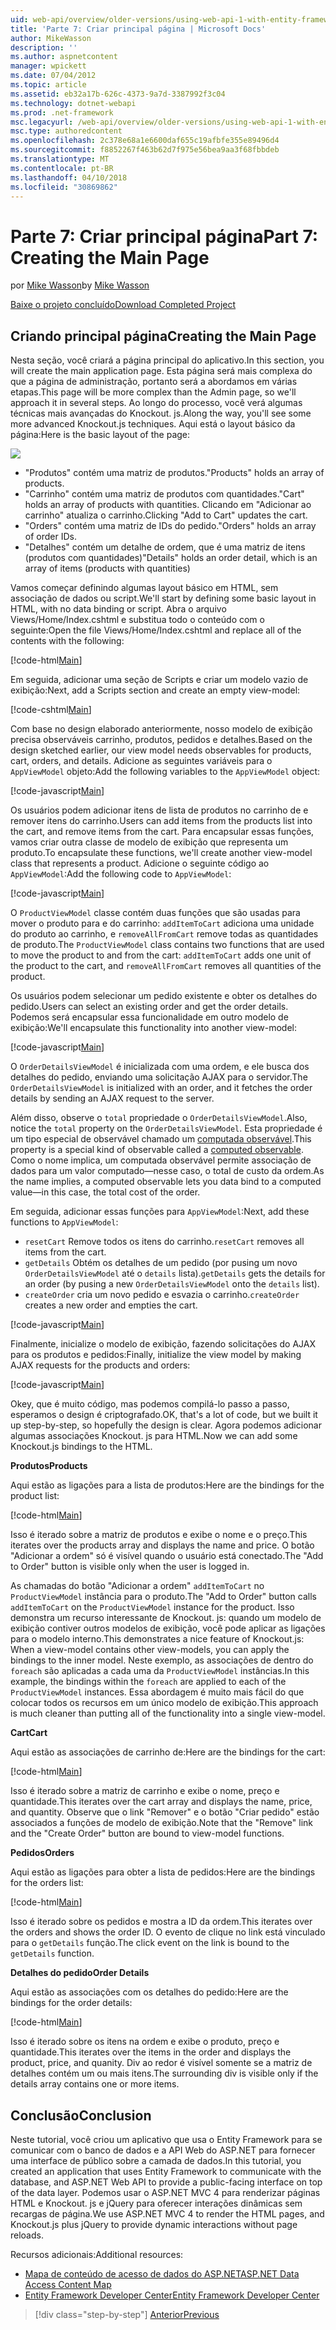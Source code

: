 ```yaml
---
uid: web-api/overview/older-versions/using-web-api-1-with-entity-framework-5/using-web-api-with-entity-framework-part-7
title: 'Parte 7: Criar principal página | Microsoft Docs'
author: MikeWasson
description: ''
ms.author: aspnetcontent
manager: wpickett
ms.date: 07/04/2012
ms.topic: article
ms.assetid: eb32a17b-626c-4373-9a7d-3387992f3c04
ms.technology: dotnet-webapi
ms.prod: .net-framework
msc.legacyurl: /web-api/overview/older-versions/using-web-api-1-with-entity-framework-5/using-web-api-with-entity-framework-part-7
msc.type: authoredcontent
ms.openlocfilehash: 2c378e68a1e6600daf655c19afbfe355e89496d4
ms.sourcegitcommit: f8852267f463b62d7f975e56bea9aa3f68fbbdeb
ms.translationtype: MT
ms.contentlocale: pt-BR
ms.lasthandoff: 04/10/2018
ms.locfileid: "30869862"
---
```

<a name="part-7-creating-the-main-page"></a><span data-ttu-id="0bd0b-102">Parte 7: Criar principal página</span><span class="sxs-lookup"><span data-stu-id="0bd0b-102">Part 7: Creating the Main Page</span></span>
====================
<span data-ttu-id="0bd0b-103">por [Mike Wasson](https://github.com/MikeWasson)</span><span class="sxs-lookup"><span data-stu-id="0bd0b-103">by [Mike Wasson](https://github.com/MikeWasson)</span></span>

[<span data-ttu-id="0bd0b-104">Baixe o projeto concluído</span><span class="sxs-lookup"><span data-stu-id="0bd0b-104">Download Completed Project</span></span>](http://code.msdn.microsoft.com/ASP-NET-Web-API-with-afa30545)

## <a name="creating-the-main-page"></a><span data-ttu-id="0bd0b-105">Criando principal página</span><span class="sxs-lookup"><span data-stu-id="0bd0b-105">Creating the Main Page</span></span>

<span data-ttu-id="0bd0b-106">Nesta seção, você criará a página principal do aplicativo.</span><span class="sxs-lookup"><span data-stu-id="0bd0b-106">In this section, you will create the main application page.</span></span> <span data-ttu-id="0bd0b-107">Esta página será mais complexa do que a página de administração, portanto será a abordamos em várias etapas.</span><span class="sxs-lookup"><span data-stu-id="0bd0b-107">This page will be more complex than the Admin page, so we'll approach it in several steps.</span></span> <span data-ttu-id="0bd0b-108">Ao longo do processo, você verá algumas técnicas mais avançadas do Knockout. js.</span><span class="sxs-lookup"><span data-stu-id="0bd0b-108">Along the way, you'll see some more advanced Knockout.js techniques.</span></span> <span data-ttu-id="0bd0b-109">Aqui está o layout básico da página:</span><span class="sxs-lookup"><span data-stu-id="0bd0b-109">Here is the basic layout of the page:</span></span>

![](using-web-api-with-entity-framework-part-7/_static/image1.png)

- <span data-ttu-id="0bd0b-110">"Produtos" contém uma matriz de produtos.</span><span class="sxs-lookup"><span data-stu-id="0bd0b-110">"Products" holds an array of products.</span></span>
- <span data-ttu-id="0bd0b-111">"Carrinho" contém uma matriz de produtos com quantidades.</span><span class="sxs-lookup"><span data-stu-id="0bd0b-111">"Cart" holds an array of products with quantities.</span></span> <span data-ttu-id="0bd0b-112">Clicando em "Adicionar ao carrinho" atualiza o carrinho.</span><span class="sxs-lookup"><span data-stu-id="0bd0b-112">Clicking "Add to Cart" updates the cart.</span></span>
- <span data-ttu-id="0bd0b-113">"Orders" contém uma matriz de IDs do pedido.</span><span class="sxs-lookup"><span data-stu-id="0bd0b-113">"Orders" holds an array of order IDs.</span></span>
- <span data-ttu-id="0bd0b-114">"Detalhes" contém um detalhe de ordem, que é uma matriz de itens (produtos com quantidades)</span><span class="sxs-lookup"><span data-stu-id="0bd0b-114">"Details" holds an order detail, which is an array of items (products with quantities)</span></span>

<span data-ttu-id="0bd0b-115">Vamos começar definindo algumas layout básico em HTML, sem associação de dados ou script.</span><span class="sxs-lookup"><span data-stu-id="0bd0b-115">We'll start by defining some basic layout in HTML, with no data binding or script.</span></span> <span data-ttu-id="0bd0b-116">Abra o arquivo Views/Home/Index.cshtml e substitua todo o conteúdo com o seguinte:</span><span class="sxs-lookup"><span data-stu-id="0bd0b-116">Open the file Views/Home/Index.cshtml and replace all of the contents with the following:</span></span>

[!code-html[Main](using-web-api-with-entity-framework-part-7/samples/sample1.html)]

<span data-ttu-id="0bd0b-117">Em seguida, adicionar uma seção de Scripts e criar um modelo vazio de exibição:</span><span class="sxs-lookup"><span data-stu-id="0bd0b-117">Next, add a Scripts section and create an empty view-model:</span></span>

[!code-cshtml[Main](using-web-api-with-entity-framework-part-7/samples/sample2.cshtml)]

<span data-ttu-id="0bd0b-118">Com base no design elaborado anteriormente, nosso modelo de exibição precisa observáveis carrinho, produtos, pedidos e detalhes.</span><span class="sxs-lookup"><span data-stu-id="0bd0b-118">Based on the design sketched earlier, our view model needs observables for products, cart, orders, and details.</span></span> <span data-ttu-id="0bd0b-119">Adicione as seguintes variáveis para o `AppViewModel` objeto:</span><span class="sxs-lookup"><span data-stu-id="0bd0b-119">Add the following variables to the `AppViewModel` object:</span></span>

[!code-javascript[Main](using-web-api-with-entity-framework-part-7/samples/sample3.js)]

<span data-ttu-id="0bd0b-120">Os usuários podem adicionar itens de lista de produtos no carrinho de e remover itens do carrinho.</span><span class="sxs-lookup"><span data-stu-id="0bd0b-120">Users can add items from the products list into the cart, and remove items from the cart.</span></span> <span data-ttu-id="0bd0b-121">Para encapsular essas funções, vamos criar outra classe de modelo de exibição que representa um produto.</span><span class="sxs-lookup"><span data-stu-id="0bd0b-121">To encapsulate these functions, we'll create another view-model class that represents a product.</span></span> <span data-ttu-id="0bd0b-122">Adicione o seguinte código ao `AppViewModel`:</span><span class="sxs-lookup"><span data-stu-id="0bd0b-122">Add the following code to `AppViewModel`:</span></span>

[!code-javascript[Main](using-web-api-with-entity-framework-part-7/samples/sample4.js?highlight=4)]

<span data-ttu-id="0bd0b-123">O `ProductViewModel` classe contém duas funções que são usadas para mover o produto para e do carrinho: `addItemToCart` adiciona uma unidade do produto ao carrinho, e `removeAllFromCart` remove todas as quantidades de produto.</span><span class="sxs-lookup"><span data-stu-id="0bd0b-123">The `ProductViewModel` class contains two functions that are used to move the product to and from the cart: `addItemToCart` adds one unit of the product to the cart, and `removeAllFromCart` removes all quantities of the product.</span></span>

<span data-ttu-id="0bd0b-124">Os usuários podem selecionar um pedido existente e obter os detalhes do pedido.</span><span class="sxs-lookup"><span data-stu-id="0bd0b-124">Users can select an existing order and get the order details.</span></span> <span data-ttu-id="0bd0b-125">Podemos será encapsular essa funcionalidade em outro modelo de exibição:</span><span class="sxs-lookup"><span data-stu-id="0bd0b-125">We'll encapsulate this functionality into another view-model:</span></span>

[!code-javascript[Main](using-web-api-with-entity-framework-part-7/samples/sample5.js?highlight=4)]

<span data-ttu-id="0bd0b-126">O `OrderDetailsViewModel` é inicializada com uma ordem, e ele busca dos detalhes do pedido, enviando uma solicitação AJAX para o servidor.</span><span class="sxs-lookup"><span data-stu-id="0bd0b-126">The `OrderDetailsViewModel` is initialized with an order, and it fetches the order details by sending an AJAX request to the server.</span></span>

<span data-ttu-id="0bd0b-127">Além disso, observe o `total` propriedade o `OrderDetailsViewModel`.</span><span class="sxs-lookup"><span data-stu-id="0bd0b-127">Also, notice the `total` property on the `OrderDetailsViewModel`.</span></span> <span data-ttu-id="0bd0b-128">Esta propriedade é um tipo especial de observável chamado um [computada observável](http://knockoutjs.com/documentation/computedObservables.html).</span><span class="sxs-lookup"><span data-stu-id="0bd0b-128">This property is a special kind of observable called a [computed observable](http://knockoutjs.com/documentation/computedObservables.html).</span></span> <span data-ttu-id="0bd0b-129">Como o nome implica, um computada observável permite associação de dados para um valor computado&#8212;nesse caso, o total de custo da ordem.</span><span class="sxs-lookup"><span data-stu-id="0bd0b-129">As the name implies, a computed observable lets you data bind to a computed value&#8212;in this case, the total cost of the order.</span></span>

<span data-ttu-id="0bd0b-130">Em seguida, adicionar essas funções para `AppViewModel`:</span><span class="sxs-lookup"><span data-stu-id="0bd0b-130">Next, add these functions to `AppViewModel`:</span></span>

- <span data-ttu-id="0bd0b-131">`resetCart` Remove todos os itens do carrinho.</span><span class="sxs-lookup"><span data-stu-id="0bd0b-131">`resetCart` removes all items from the cart.</span></span>
- <span data-ttu-id="0bd0b-132">`getDetails` Obtém os detalhes de um pedido (por pusing um novo `OrderDetailsViewModel` até o `details` lista).</span><span class="sxs-lookup"><span data-stu-id="0bd0b-132">`getDetails` gets the details for an order (by pusing a new `OrderDetailsViewModel` onto the `details` list).</span></span>
- <span data-ttu-id="0bd0b-133">`createOrder` cria um novo pedido e esvazia o carrinho.</span><span class="sxs-lookup"><span data-stu-id="0bd0b-133">`createOrder` creates a new order and empties the cart.</span></span>


[!code-javascript[Main](using-web-api-with-entity-framework-part-7/samples/sample6.js?highlight=4)]

<span data-ttu-id="0bd0b-134">Finalmente, inicialize o modelo de exibição, fazendo solicitações do AJAX para os produtos e pedidos:</span><span class="sxs-lookup"><span data-stu-id="0bd0b-134">Finally, initialize the view model by making AJAX requests for the products and orders:</span></span>

[!code-javascript[Main](using-web-api-with-entity-framework-part-7/samples/sample7.js)]

<span data-ttu-id="0bd0b-135">Okey, que é muito código, mas podemos compilá-lo passo a passo, esperamos o design é criptografado.</span><span class="sxs-lookup"><span data-stu-id="0bd0b-135">OK, that's a lot of code, but we built it up step-by-step, so hopefully the design is clear.</span></span> <span data-ttu-id="0bd0b-136">Agora podemos adicionar algumas associações Knockout. js para HTML.</span><span class="sxs-lookup"><span data-stu-id="0bd0b-136">Now we can add some Knockout.js bindings to the HTML.</span></span>

<span data-ttu-id="0bd0b-137">**Produtos**</span><span class="sxs-lookup"><span data-stu-id="0bd0b-137">**Products**</span></span>

<span data-ttu-id="0bd0b-138">Aqui estão as ligações para a lista de produtos:</span><span class="sxs-lookup"><span data-stu-id="0bd0b-138">Here are the bindings for the product list:</span></span>

[!code-html[Main](using-web-api-with-entity-framework-part-7/samples/sample8.html)]

<span data-ttu-id="0bd0b-139">Isso é iterado sobre a matriz de produtos e exibe o nome e o preço.</span><span class="sxs-lookup"><span data-stu-id="0bd0b-139">This iterates over the products array and displays the name and price.</span></span> <span data-ttu-id="0bd0b-140">O botão "Adicionar a ordem" só é visível quando o usuário está conectado.</span><span class="sxs-lookup"><span data-stu-id="0bd0b-140">The "Add to Order" button is visible only when the user is logged in.</span></span>

<span data-ttu-id="0bd0b-141">As chamadas do botão "Adicionar a ordem" `addItemToCart` no `ProductViewModel` instância para o produto.</span><span class="sxs-lookup"><span data-stu-id="0bd0b-141">The "Add to Order" button calls `addItemToCart` on the `ProductViewModel` instance for the product.</span></span> <span data-ttu-id="0bd0b-142">Isso demonstra um recurso interessante de Knockout. js: quando um modelo de exibição contiver outros modelos de exibição, você pode aplicar as ligações para o modelo interno.</span><span class="sxs-lookup"><span data-stu-id="0bd0b-142">This demonstrates a nice feature of Knockout.js: When a view-model contains other view-models, you can apply the bindings to the inner model.</span></span> <span data-ttu-id="0bd0b-143">Neste exemplo, as associações de dentro do `foreach` são aplicadas a cada uma da `ProductViewModel` instâncias.</span><span class="sxs-lookup"><span data-stu-id="0bd0b-143">In this example, the bindings within the `foreach` are applied to each of the `ProductViewModel` instances.</span></span> <span data-ttu-id="0bd0b-144">Essa abordagem é muito mais fácil do que colocar todos os recursos em um único modelo de exibição.</span><span class="sxs-lookup"><span data-stu-id="0bd0b-144">This approach is much cleaner than putting all of the functionality into a single view-model.</span></span>

<span data-ttu-id="0bd0b-145">**Cart**</span><span class="sxs-lookup"><span data-stu-id="0bd0b-145">**Cart**</span></span>

<span data-ttu-id="0bd0b-146">Aqui estão as associações de carrinho de:</span><span class="sxs-lookup"><span data-stu-id="0bd0b-146">Here are the bindings for the cart:</span></span>

[!code-html[Main](using-web-api-with-entity-framework-part-7/samples/sample9.html)]

<span data-ttu-id="0bd0b-147">Isso é iterado sobre a matriz de carrinho e exibe o nome, preço e quantidade.</span><span class="sxs-lookup"><span data-stu-id="0bd0b-147">This iterates over the cart array and displays the name, price, and quantity.</span></span> <span data-ttu-id="0bd0b-148">Observe que o link "Remover" e o botão "Criar pedido" estão associados a funções de modelo de exibição.</span><span class="sxs-lookup"><span data-stu-id="0bd0b-148">Note that the "Remove" link and the "Create Order" button are bound to view-model functions.</span></span>

<span data-ttu-id="0bd0b-149">**Pedidos**</span><span class="sxs-lookup"><span data-stu-id="0bd0b-149">**Orders**</span></span>

<span data-ttu-id="0bd0b-150">Aqui estão as ligações para obter a lista de pedidos:</span><span class="sxs-lookup"><span data-stu-id="0bd0b-150">Here are the bindings for the orders list:</span></span>

[!code-html[Main](using-web-api-with-entity-framework-part-7/samples/sample10.html)]

<span data-ttu-id="0bd0b-151">Isso é iterado sobre os pedidos e mostra a ID da ordem.</span><span class="sxs-lookup"><span data-stu-id="0bd0b-151">This iterates over the orders and shows the order ID.</span></span> <span data-ttu-id="0bd0b-152">O evento de clique no link está vinculado para o `getDetails` função.</span><span class="sxs-lookup"><span data-stu-id="0bd0b-152">The click event on the link is bound to the `getDetails` function.</span></span>

<span data-ttu-id="0bd0b-153">**Detalhes do pedido**</span><span class="sxs-lookup"><span data-stu-id="0bd0b-153">**Order Details**</span></span>

<span data-ttu-id="0bd0b-154">Aqui estão as associações com os detalhes do pedido:</span><span class="sxs-lookup"><span data-stu-id="0bd0b-154">Here are the bindings for the order details:</span></span>

[!code-html[Main](using-web-api-with-entity-framework-part-7/samples/sample11.html)]

<span data-ttu-id="0bd0b-155">Isso é iterado sobre os itens na ordem e exibe o produto, preço e quantidade.</span><span class="sxs-lookup"><span data-stu-id="0bd0b-155">This iterates over the items in the order and displays the product, price, and quanity.</span></span> <span data-ttu-id="0bd0b-156">Div ao redor é visível somente se a matriz de detalhes contém um ou mais itens.</span><span class="sxs-lookup"><span data-stu-id="0bd0b-156">The surrounding div is visible only if the details array contains one or more items.</span></span>

## <a name="conclusion"></a><span data-ttu-id="0bd0b-157">Conclusão</span><span class="sxs-lookup"><span data-stu-id="0bd0b-157">Conclusion</span></span>

<span data-ttu-id="0bd0b-158">Neste tutorial, você criou um aplicativo que usa o Entity Framework para se comunicar com o banco de dados e a API Web do ASP.NET para fornecer uma interface de público sobre a camada de dados.</span><span class="sxs-lookup"><span data-stu-id="0bd0b-158">In this tutorial, you created an application that uses Entity Framework to communicate with the database, and ASP.NET Web API to provide a public-facing interface on top of the data layer.</span></span> <span data-ttu-id="0bd0b-159">Podemos usar o ASP.NET MVC 4 para renderizar páginas HTML e Knockout. js e jQuery para oferecer interações dinâmicas sem recargas de página.</span><span class="sxs-lookup"><span data-stu-id="0bd0b-159">We use ASP.NET MVC 4 to render the HTML pages, and Knockout.js plus jQuery to provide dynamic interactions without page reloads.</span></span>

<span data-ttu-id="0bd0b-160">Recursos adicionais:</span><span class="sxs-lookup"><span data-stu-id="0bd0b-160">Additional resources:</span></span>

- [<span data-ttu-id="0bd0b-161">Mapa de conteúdo de acesso de dados do ASP.NET</span><span class="sxs-lookup"><span data-stu-id="0bd0b-161">ASP.NET Data Access Content Map</span></span>](https://msdn.microsoft.com/library/6759sth4.aspx)
- [<span data-ttu-id="0bd0b-162">Entity Framework Developer Center</span><span class="sxs-lookup"><span data-stu-id="0bd0b-162">Entity Framework Developer Center</span></span>](https://msdn.microsoft.com/data/ef)

> [!div class="step-by-step"]
> [<span data-ttu-id="0bd0b-163">Anterior</span><span class="sxs-lookup"><span data-stu-id="0bd0b-163">Previous</span></span>](using-web-api-with-entity-framework-part-6.md)

